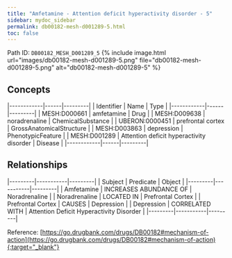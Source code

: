 ```yaml
---
title: "Amfetamine - Attention deficit hyperactivity disorder - 5"
sidebar: mydoc_sidebar
permalink: db00182-mesh-d001289-5.html
toc: false 
---
```



Path ID: `DB00182_MESH_D001289_5`
{% include image.html url="images/db00182-mesh-d001289-5.png" file="db00182-mesh-d001289-5.png" alt="db00182-mesh-d001289-5" %}

## Concepts

|------------|------|---------|
| Identifier | Name | Type    |
|------------|------|---------|
| MESH:D000661 | amfetamine | Drug |
| MESH:D009638 | noradrenaline | ChemicalSubstance |
| UBERON:0000451 | prefrontal cortex | GrossAnatomicalStructure |
| MESH:D003863 | depression | PhenotypicFeature |
| MESH:D001289 | Attention deficit hyperactivity disorder | Disease |
|------------|------|---------|

## Relationships

|---------|-----------|---------|
| Subject | Predicate | Object  |
|---------|-----------|---------|
| Amfetamine | INCREASES ABUNDANCE OF | Noradrenaline |
| Noradrenaline | LOCATED IN | Prefrontal Cortex |
| Prefrontal Cortex | CAUSES | Depression |
| Depression | CORRELATED WITH | Attention Deficit Hyperactivity Disorder |
|---------|-----------|---------|

Reference: [https://go.drugbank.com/drugs/DB00182#mechanism-of-action](https://go.drugbank.com/drugs/DB00182#mechanism-of-action){:target="_blank"}